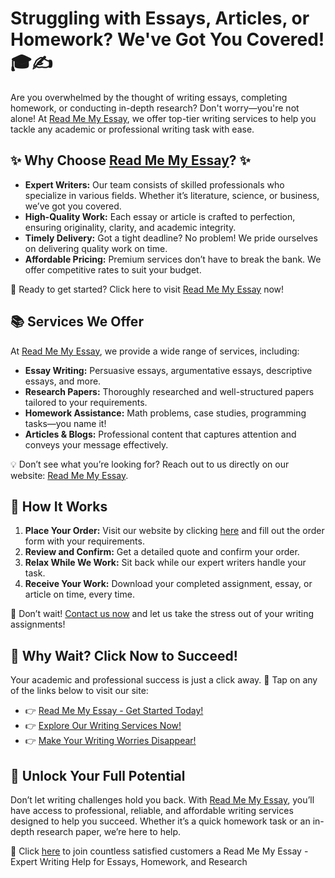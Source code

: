 <h1>Struggling with Essays, Articles, or Homework? We've Got You Covered! 🎓✍️</h1>

<p>Are you overwhelmed by the thought of writing essays, completing homework, or conducting in-depth research? Don't worry—you're not alone! At <a href="https://tinyurl.com/topessay?keyword=read+me+my+essay" target="_blank">Read Me My Essay</a>, we offer top-tier writing services to help you tackle any academic or professional writing task with ease.</p>

<h2>✨ Why Choose <a href="https://tinyurl.com/topessay?keyword=read+me+my+essay" target="_blank">Read Me My Essay</a>? ✨</h2>

<ul>
    <li><strong>Expert Writers:</strong> Our team consists of skilled professionals who specialize in various fields. Whether it’s literature, science, or business, we’ve got you covered.</li>
    <li><strong>High-Quality Work:</strong> Each essay or article is crafted to perfection, ensuring originality, clarity, and academic integrity.</li>
    <li><strong>Timely Delivery:</strong> Got a tight deadline? No problem! We pride ourselves on delivering quality work on time.</li>
    <li><strong>Affordable Pricing:</strong> Premium services don’t have to break the bank. We offer competitive rates to suit your budget.</li>
</ul>

<p>🔗 Ready to get started? Click here to visit <a href="https://tinyurl.com/topessay?keyword=read+me+my+essay" target="_blank">Read Me My Essay</a> now!</p>

<h2>📚 Services We Offer</h2>

<p>At <a href="https://tinyurl.com/topessay?keyword=read+me+my+essay" target="_blank">Read Me My Essay</a>, we provide a wide range of services, including:</p>

<ul>
    <li><strong>Essay Writing:</strong> Persuasive essays, argumentative essays, descriptive essays, and more.</li>
    <li><strong>Research Papers:</strong> Thoroughly researched and well-structured papers tailored to your requirements.</li>
    <li><strong>Homework Assistance:</strong> Math problems, case studies, programming tasks—you name it!</li>
    <li><strong>Articles & Blogs:</strong> Professional content that captures attention and conveys your message effectively.</li>
</ul>

<p>💡 Don’t see what you’re looking for? Reach out to us directly on our website: <a href="https://tinyurl.com/topessay?keyword=read+me+my+essay" target="_blank">Read Me My Essay</a>.</p>

<h2>🌟 How It Works</h2>

<ol>
    <li><strong>Place Your Order:</strong> Visit our website by clicking <a href="https://tinyurl.com/topessay?keyword=read+me+my+essay" target="_blank">here</a> and fill out the order form with your requirements.</li>
    <li><strong>Review and Confirm:</strong> Get a detailed quote and confirm your order.</li>
    <li><strong>Relax While We Work:</strong> Sit back while our expert writers handle your task.</li>
    <li><strong>Receive Your Work:</strong> Download your completed assignment, essay, or article on time, every time.</li>
</ol>

<p>📩 Don’t wait! <a href="https://tinyurl.com/topessay?keyword=read+me+my+essay" target="_blank">Contact us now</a> and let us take the stress out of your writing assignments!</p>

<h2>📌 Why Wait? Click Now to Succeed!</h2>

<p>Your academic and professional success is just a click away. 🚀 Tap on any of the links below to visit our site:</p>

<ul>
    <li>👉 <a href="https://tinyurl.com/topessay?keyword=read+me+my+essay" target="_blank">Read Me My Essay - Get Started Today!</a></li>
    <li>👉 <a href="https://tinyurl.com/topessay?keyword=read+me+my+essay" target="_blank">Explore Our Writing Services Now!</a></li>
    <li>👉 <a href="https://tinyurl.com/topessay?keyword=read+me+my+essay" target="_blank">Make Your Writing Worries Disappear!</a></li>
</ul>

<h2>📖 Unlock Your Full Potential</h2>

<p>Don’t let writing challenges hold you back. With <a href="https://tinyurl.com/topessay?keyword=read+me+my+essay" target="_blank">Read Me My Essay</a>, you’ll have access to professional, reliable, and affordable writing services designed to help you succeed. Whether it’s a quick homework task or an in-depth research paper, we’re here to help.</p>

<p>🌟 Click <a href="https://tinyurl.com/topessay?keyword=read+me+my+essay" target="_blank">here</a> to join countless satisfied customers a
Read Me My Essay - Expert Writing Help for Essays, Homework, and Research
